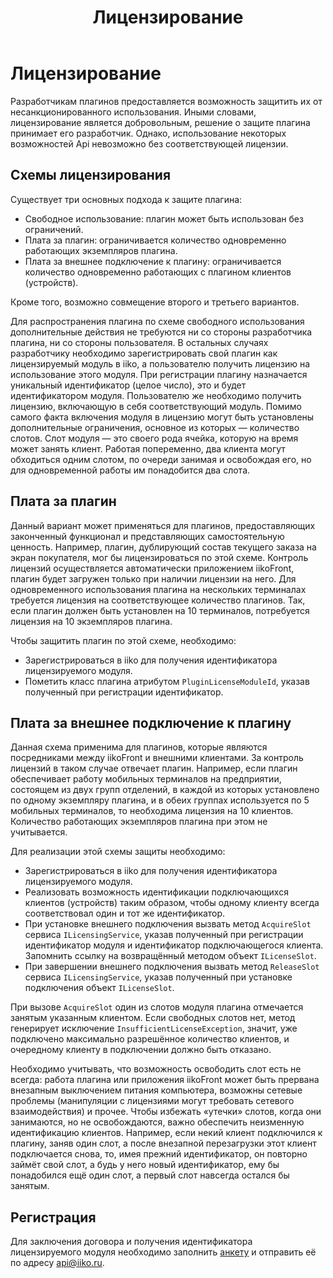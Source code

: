 ﻿---
title: Лицензирование
layout: basic
---
# Лицензирование #

Разработчикам плагинов предоставляется возможность защитить их от несанкционированного использования. Иными словами, лицензирование является добровольным, решение о защите плагина принимает его разработчик. Однако, использование некоторых возможностей Api невозможно без соответствующей лицензии.

## Схемы лицензирования ##

Существует три основных подхода к защите плагина:

- Свободное использование: плагин может быть использован без ограничений.
- Плата за плагин: ограничивается количество одновременно работающих экземпляров плагина.
- Плата за внешнее подключение к плагину: ограничивается количество одновременно работающих с плагином клиентов (устройств).

Кроме того, возможно совмещение второго и третьего вариантов.

Для распространения плагина по схеме свободного использования дополнительные действия не требуются ни со стороны разработчика плагина, ни со стороны пользователя. В остальных случаях разработчику необходимо зарегистрировать свой плагин как лицензируемый модуль в iiko, а пользователю получить лицензию на использование этого модуля. При регистрации плагину назначается уникальный идентификатор (целое число), это и будет идентификатором модуля. Пользователю же необходимо получить лицензию, включающую в себя соответствующий модуль. Помимо самого факта включения модуля в лицензию могут быть установлены дополнительные ограничения, основное из которых — количество слотов. Слот модуля — это своего рода ячейка, которую на время может занять клиент. Работая попеременно, два клиента могут обходиться одним слотом, по очереди занимая и освобождая его, но для одновременной работы им понадобится два слота.

## Плата за плагин ##

Данный вариант может применяться для плагинов, предоставляющих законченный функционал и представляющих самостоятельную ценность. Например, плагин, дублирующий состав текущего заказа на экран покупателя, мог бы лицензироваться по этой схеме. Контроль лицензий осуществляется автоматически приложением iikoFront, плагин будет загружен только при наличии лицензии на него. Для одновременного использования плагина на нескольких терминалах требуется лицензия на соответствующее количество плагинов. Так, если плагин должен быть установлен на 10 терминалов, потребуется лицензия на 10 экземпляров плагина.

Чтобы защитить плагин по этой схеме, необходимо:

- Зарегистрироваться в iiko для получения идентификатора лицензируемого модуля.
- Пометить класс плагина атрибутом `PluginLicenseModuleId`, указав полученный при регистрации идентификатор.

## Плата за внешнее подключение к плагину ##
Данная схема применима для плагинов, которые являются посредниками между iikoFront и внешними клиентами. За контроль лицензий в таком случае отвечает плагин. Например, если плагин обеспечивает работу мобильных терминалов на предприятии, состоящем из двух групп отделений, в каждой из которых установлено по одному экземпляру плагина, и в обеих группах используется по 5 мобильных терминалов, то необходима лицензия на 10 клиентов. Количество работающих экземпляров плагина при этом не учитывается.

Для реализации этой схемы защиты необходимо:

- Зарегистрироваться в iiko для получения идентификатора лицензируемого модуля.
- Реализовать возможность идентификации подключающихся клиентов (устройств) таким образом, чтобы одному клиенту всегда соответствовал один и тот же идентификатор.
- При установке внешнего подключения вызвать метод `AcquireSlot` сервиса `ILicensingService`, указав полученный при регистрации идентификатор модуля и идентификатор подключающегося клиента. Запомнить ссылку на возвращённый методом объект `ILicenseSlot`.
- При завершении внешнего подключения вызвать метод `ReleaseSlot` сервиса `ILicensingService`, указав полученный при установке подключения объект `ILicenseSlot`.

При вызове `AcquireSlot` один из слотов модуля плагина отмечается занятым указанным клиентом. Если свободных слотов нет, метод генерирует исключение `InsufficientLicenseException`, значит, уже подключено максимально разрешённое количество клиентов, и очередному клиенту в подключении должно быть отказано.

Необходимо учитывать, что возможность освободить слот есть не всегда: работа плагина или приложения iikoFront может быть прервана внезапным выключением питания компьютера, возможны сетевые проблемы (манипуляции с лицензиями могут требовать сетевого взаимодействия) и прочее. Чтобы избежать «утечки» слотов, когда они занимаются, но не освобождаются, важно обеспечить неизменную идентификацию клиентов. Например, если некий клиент подключился к плагину, заняв один слот, а после внезапной перезагрузки этот клиент подключается снова, то, имея прежний идентификатор, он повторно займёт свой слот, а будь у него новый идентификатор, ему бы понадобился ещё один слот, а первый слот навсегда остался бы занятым.

## Регистрация ##
Для заключения договора и получения идентификатора лицензируемого модуля необходимо заполнить [анкету](http://api.iiko.ru/html_doc/WDoc/ConnectProgram.docx) и отправить её по адресу [api@iiko.ru](mailto:api@iiko.ru).